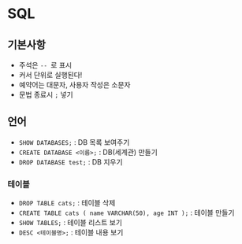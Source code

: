 # SQL

## 기본사항
* 주석은 `-- `로 표시
* 커서 단위로 실행된다!
* 예약어는 대문자, 사용자 작성은 소문자
* 문법 종료시 `;` 넣기

## 언어
* `SHOW DATABASES;` : DB 목록 보여주기 
* `CREATE DATABASE <이름>;` : DB(세계관) 만들기
* `DROP DATABASE test;` : DB 지우기

### 테이블
* `DROP TABLE cats;` : 테이블 삭제
* `CREATE TABLE cats (
    name VARCHAR(50),
    age INT
);` : 테이블 만들기
* `SHOW TABLES;` : 테이블 리스트 보기
* `DESC <테이블명>;` : 테이블 내용 보기
